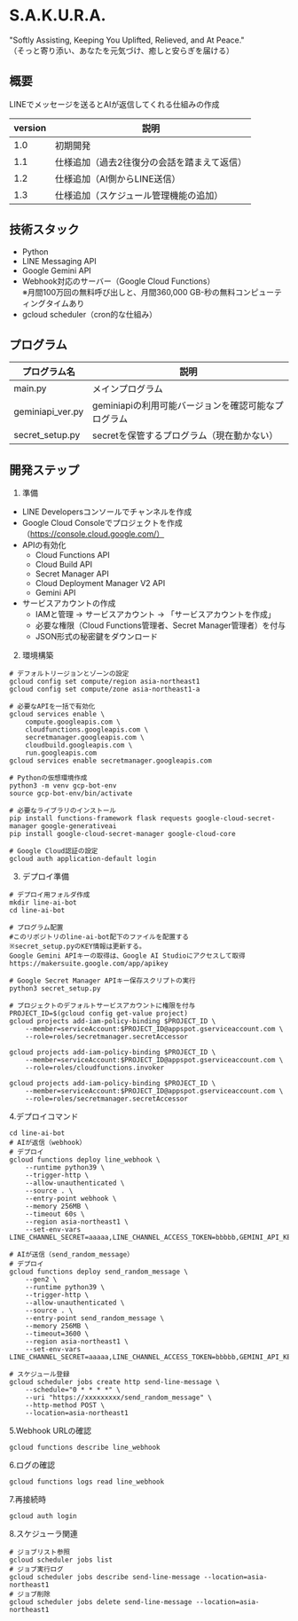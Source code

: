 # S.A.K.U.R.A.
"Softly Assisting, Keeping You Uplifted, Relieved, and At Peace."  
（そっと寄り添い、あなたを元気づけ、癒しと安らぎを届ける）

## 概要
LINEでメッセージを送るとAIが返信してくれる仕組みの作成

| version | 説明 |
| ---- | ---- |
| 1.0 | 初期開発 |
| 1.1 | 仕様追加（過去2往復分の会話を踏まえて返信） |
| 1.2 | 仕様追加（AI側からLINE送信） |
| 1.3 | 仕様追加（スケジュール管理機能の追加） |


## 技術スタック
- Python
- LINE Messaging API
- Google Gemini API
- Webhook対応のサーバー（Google Cloud Functions）  
  ※月間100万回の無料呼び出しと、月間360,000 GB-秒の無料コンピューティングタイムあり
- gcloud scheduler（cron的な仕組み）

## プログラム
| プログラム名 | 説明 |
| ---- | ---- |
| main.py | メインプログラム |
| geminiapi_ver.py | geminiapiの利用可能バージョンを確認可能なプログラム |
| secret_setup.py | secretを保管するプログラム（現在動かない） |


## 開発ステップ
1. 準備

- LINE Developersコンソールでチャンネルを作成
- Google Cloud Consoleでプロジェクトを作成（https://console.cloud.google.com/）
- APIの有効化
  - Cloud Functions API
  - Cloud Build API
  - Secret Manager API
  - Cloud Deployment Manager V2 API
  - Gemini API
- サービスアカウントの作成
  - IAMと管理 → サービスアカウント → 「サービスアカウントを作成」
  - 必要な権限（Cloud Functions管理者、Secret Manager管理者）を付与
  - JSON形式の秘密鍵をダウンロード

2. 環境構築

```
# デフォルトリージョンとゾーンの設定
gcloud config set compute/region asia-northeast1
gcloud config set compute/zone asia-northeast1-a

# 必要なAPIを一括で有効化
gcloud services enable \
    compute.googleapis.com \
    cloudfunctions.googleapis.com \
    secretmanager.googleapis.com \
    cloudbuild.googleapis.com \
    run.googleapis.com
gcloud services enable secretmanager.googleapis.com

# Pythonの仮想環境作成
python3 -m venv gcp-bot-env
source gcp-bot-env/bin/activate

# 必要なライブラリのインストール
pip install functions-framework flask requests google-cloud-secret-manager google-generativeai
pip install google-cloud-secret-manager google-cloud-core

# Google Cloud認証の設定
gcloud auth application-default login
```

3. デプロイ準備
```
# デプロイ用フォルダ作成
mkdir line-ai-bot
cd line-ai-bot

# プログラム配置
#このリポジトリのline-ai-bot配下のファイルを配置する
※secret_setup.pyのKEY情報は更新する。
Google Gemini APIキーの取得は、Google AI Studioにアクセスして取得
https://makersuite.google.com/app/apikey

# Google Secret Manager APIキー保存スクリプトの実行
python3 secret_setup.py

# プロジェクトのデフォルトサービスアカウントに権限を付与
PROJECT_ID=$(gcloud config get-value project)
gcloud projects add-iam-policy-binding $PROJECT_ID \
    --member=serviceAccount:$PROJECT_ID@appspot.gserviceaccount.com \
    --role=roles/secretmanager.secretAccessor

gcloud projects add-iam-policy-binding $PROJECT_ID \
    --member=serviceAccount:$PROJECT_ID@appspot.gserviceaccount.com \
    --role=roles/cloudfunctions.invoker

gcloud projects add-iam-policy-binding $PROJECT_ID \
    --member=serviceAccount:$PROJECT_ID@appspot.gserviceaccount.com \
    --role=roles/secretmanager.secretAccessor
```

4.デプロイコマンド
```
cd line-ai-bot
# AIが返信（webhook）
# デプロイ
gcloud functions deploy line_webhook \
    --runtime python39 \
    --trigger-http \
    --allow-unauthenticated \
    --source . \
    --entry-point webhook \
    --memory 256MB \
    --timeout 60s \
    --region asia-northeast1 \
    --set-env-vars LINE_CHANNEL_SECRET=aaaaa,LINE_CHANNEL_ACCESS_TOKEN=bbbbb,GEMINI_API_KEY=ccccc

# AIが送信（send_random_message）
# デプロイ
gcloud functions deploy send_random_message \
    --gen2 \
    --runtime python39 \
    --trigger-http \
    --allow-unauthenticated \
    --source . \
    --entry-point send_random_message \
    --memory 256MB \
    --timeout=3600 \
    --region asia-northeast1 \
    --set-env-vars LINE_CHANNEL_SECRET=aaaaa,LINE_CHANNEL_ACCESS_TOKEN=bbbbb,GEMINI_API_KEY=ccccc,USER_ID=dddddd

# スケジュール登録
gcloud scheduler jobs create http send-line-message \
    --schedule="0 * * * *" \
    --uri "https://xxxxxxxxx/send_random_message" \
    --http-method POST \
    --location=asia-northeast1
```

5.Webhook URLの確認
```
gcloud functions describe line_webhook
```
6.ログの確認
```
gcloud functions logs read line_webhook
```
7.再接続時
```
gcloud auth login
```
8.スケジューラ関連
```
# ジョブリスト参照
gcloud scheduler jobs list
# ジョブ実行ログ
gcloud scheduler jobs describe send-line-message --location=asia-northeast1
# ジョブ削除
gcloud scheduler jobs delete send-line-message --location=asia-northeast1
```
